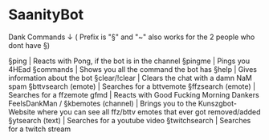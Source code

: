 # SaanityBot

Dank Commands ↓ ( Prefix is "§" and "~" also works for the 2 people who dont have §)
              
§ping                  | Reacts with Pong, if the bot is in the channel
§pingme                | Pings you 4HEad
§commands              | Shows you all the command the bot has
§help                  | Gives information about the bot
§clear/!clear          | Clears the chat with a damn NaM spam
§bttvsearch (emote)    | Searches for a bttvemote
§ffzsearch (emote)     | Searches for a ffzemote
gfmd                   | Reacts with Good Fucking Morning Dankers FeelsDankMan / 
§kbemotes (channel)    | Brings you to the Kunszgbot-Website where you can see all ffz/bttv emotes that ever got removed/added
§ytsearch (text)       | Searches for a youtube video
§twitchsearch          | Searches for a twitch stream
